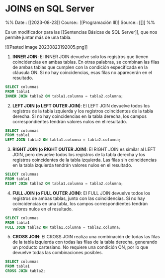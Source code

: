 # JOINS en SQL Server

%%
Date:: [[2023-08-23]]
Course:: [[Programación III]]
Source:: [[]]
%%

Es un modificador para las [[Sentencias Básicas de SQL Server]], que nos permite juntar más de una tabla.

![[Pasted image 20230823192005.png]]

1. **INNER JOIN**:
El INNER JOIN devuelve solo los registros que tienen coincidencias en ambas tablas. En otras palabras, se combinan las filas de ambas tablas que cumplen con la condición especificada en la cláusula ON. Si no hay coincidencias, esas filas no aparecerán en el resultado.

```sql
SELECT columnas
FROM tabla1
INNER JOIN tabla2 ON tabla1.columna = tabla2.columna;
```

2. **LEFT JOIN (o LEFT OUTER JOIN)**:
El LEFT JOIN devuelve todos los registros de la tabla izquierda y los registros coincidentes de la tabla derecha. Si no hay coincidencias en la tabla derecha, los campos correspondientes tendrán valores nulos en el resultado.

```sql
SELECT columnas
FROM tabla1
LEFT JOIN tabla2 ON tabla1.columna = tabla2.columna;
```

3. **RIGHT JOIN (o RIGHT OUTER JOIN)**:
El RIGHT JOIN es similar al LEFT JOIN, pero devuelve todos los registros de la tabla derecha y los registros coincidentes de la tabla izquierda. Las filas sin coincidencias en la tabla izquierda tendrán valores nulos en el resultado.

```sql
SELECT columnas
FROM tabla1
RIGHT JOIN tabla2 ON tabla1.columna = tabla2.columna;
```

4. **FULL JOIN (o FULL OUTER JOIN)**:
El FULL JOIN devuelve todos los registros de ambas tablas, junto con las coincidencias. Si no hay coincidencias en una tabla, los campos correspondientes tendrán valores nulos en el resultado.

```sql
SELECT columnas
FROM tabla1
FULL JOIN tabla2 ON tabla1.columna = tabla2.columna;
```

5. **CROSS JOIN**:
El CROSS JOIN realiza una combinación de todas las filas de la tabla izquierda con todas las filas de la tabla derecha, generando un producto cartesiano. No requiere una condición ON, por lo que devuelve todas las combinaciones posibles.

```sql
SELECT columnas
FROM tabla1
CROSS JOIN tabla2;
```

